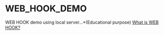 # WEB_HOOK_DEMO
WEB HOOK demo using local server...*(Educational purpose)
<a href="https://www.redhat.com/en/topics/automation/what-is-a-webhook">What is WEB HOOK?</a>
